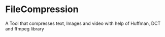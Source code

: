 # FileCompression
A Tool that compresses text, Images and video with help of Huffman, DCT and ffmpeg library

